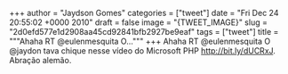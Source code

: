
+++
author = "Jaydson Gomes"
categories = ["tweet"]
date = "Fri Dec 24 20:55:02 +0000 2010"
draft = false
image = "{TWEET_IMAGE}"
slug = "2d0efd577e1d2908aa45cd92841bfb2927be9eaf"
tags = ["tweet"]
title = """Ahaha RT @eulenmesquita O..."""
+++
Ahaha RT @eulenmesquita O @jaydon tava chique nesse vídeo do Microsoft PHP http://bit.ly/dUCRxJ. Abração alemão.
